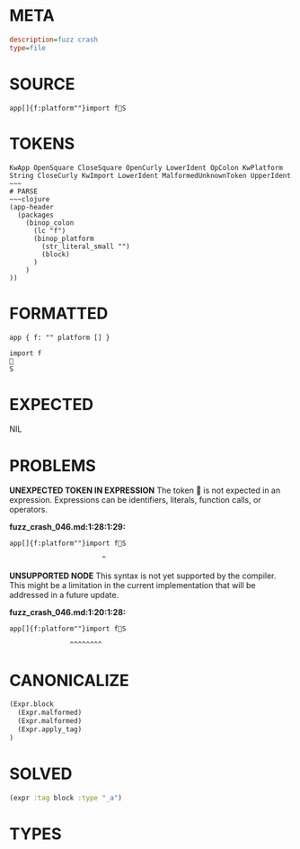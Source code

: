 # META
~~~ini
description=fuzz crash
type=file
~~~
# SOURCE
~~~roc
app[]{f:platform""}import fS
~~~
# TOKENS
~~~text
KwApp OpenSquare CloseSquare OpenCurly LowerIdent OpColon KwPlatform String CloseCurly KwImport LowerIdent MalformedUnknownToken UpperIdent ~~~
# PARSE
~~~clojure
(app-header
  (packages
    (binop_colon
      (lc "f")
      (binop_platform
        (str_literal_small "")
        (block)
      )
    )
))
~~~
# FORMATTED
~~~roc
app { f: "" platform [] }

import f

S
~~~
# EXPECTED
NIL
# PROBLEMS
**UNEXPECTED TOKEN IN EXPRESSION**
The token **** is not expected in an expression.
Expressions can be identifiers, literals, function calls, or operators.

**fuzz_crash_046.md:1:28:1:29:**
```roc
app[]{f:platform""}import fS
```
                           ^


**UNSUPPORTED NODE**
This syntax is not yet supported by the compiler.
This might be a limitation in the current implementation that will be addressed in a future update.

**fuzz_crash_046.md:1:20:1:28:**
```roc
app[]{f:platform""}import fS
```
                   ^^^^^^^^


# CANONICALIZE
~~~clojure
(Expr.block
  (Expr.malformed)
  (Expr.malformed)
  (Expr.apply_tag)
)
~~~
# SOLVED
~~~clojure
(expr :tag block :type "_a")
~~~
# TYPES
~~~roc
~~~
